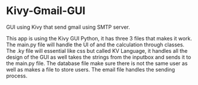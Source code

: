 # Kivy-Gmail-GUI
GUI using Kivy that send gmail using SMTP server.

This app is using the Kivy GUI Python, it has three 3 files that makes it work. The main.py  file will handle the UI of and the calculation through classes. The .ky file will essential like css but called KV Language, it handles all the design of the GUI as well takes the strings from the inputbox and sends it to the main.py file. The database file make sure there is not the same user as well as makes a file to store users. The email file handles the sending process. 
